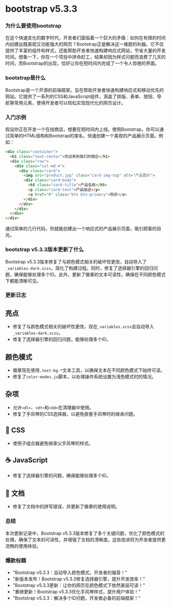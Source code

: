 # bootstrap v5.3.3
### 为什么要使用bootstrap

在这个快速变化的数字时代，开发者们面临着一个巨大的矛盾：如何在有限的时间内创建出既美观又功能强大的网页？Bootstrap正是解决这一难题的利器。它不仅提供了丰富的组件和样式，还能帮助开发者快速构建响应式网站，节省大量的开发时间。想象一下，你在一个项目中拼命赶工，结果却因为样式问题而浪费了几天的时间，而Bootstrap的出现，恰好让你在短时间内完成了一个令人惊艳的界面。

### bootstrap是什么

Bootstrap是一个开源的前端框架，旨在帮助开发者快速构建响应式和移动优先的网站。它提供了一系列的CSS和JavaScript组件，涵盖了排版、表单、按钮、导航等常用元素，使得开发者可以轻松实现现代化的网页设计。

### 入门示例

假设你正在开发一个在线商店，想要在短时间内上线。使用Bootstrap，你可以通过简单的HTML结构和Bootstrap的类名，快速创建一个美观的产品展示页面。例如：

```html
<div class="container">
  <h1 class="text-center">欢迎来到我们的商店</h1>
  <div class="row">
    <div class="col-md-4">
      <div class="card">
        <img src="product.jpg" class="card-img-top" alt="产品图片">
        <div class="card-body">
          <h5 class="card-title">产品名称</h5>
          <p class="card-text">产品描述</p>
          <a href="#" class="btn btn-primary">购买</a>
        </div>
      </div>
    </div>
  </div>
</div>
```

通过简单的几行代码，你就能创建出一个响应式的产品展示页面，吸引顾客的目光。

### bootstrap v5.3.3版本更新了什么

Bootstrap v5.3.3版本修复了与颜色模式相关的破坏性更改，自动导入了`_variables-dark.scss`，简化了构建过程。同时，修复了选择器引擎的回归问题，确保能够处理多个ID。此外，更新了徽章的文本可读性，确保在不同颜色模式下都能清晰可见。

### 更新日志

## 亮点
- 修复了与颜色模式相关的破坏性更改，现在`_variables.scss`会自动导入`_variables-dark.scss`。
- 修复了选择器引擎的回归问题，能够处理多个ID。

## 颜色模式
- 徽章现在使用`.text-bg-*`文本工具，以确保文本在不同颜色模式下始终可读。
- 修复了`color-modes.js`脚本，以处理操作系统设置为浅色模式时的情况。

## 杂项
- 允许`<dl>`、`<dt>`和`<dd>`在清理器中使用。
- 修复了手风琴的CSS选择器，以避免嵌套手风琴时的继承问题。

## 🎨 CSS
- 使用子组合器避免继承父手风琴的样式。

## ☕️ JavaScript
- 修复了选择器引擎的问题，确保能够处理多个ID。

## 📖 文档
- 修复了文档中的拼写错误，并更新了徽章的使用说明。

### 总结

本次更新记录中，Bootstrap v5.3.3版本修复了多个关键问题，优化了颜色模式的处理，确保了文本的可读性，并增强了文档的清晰度。这些改进将为开发者提供更流畅的使用体验。

### 爆款标题

- "Bootstrap v5.3.3：自动导入颜色模式，开发者的福音！"
- "新版本发布！Bootstrap v5.3.3修复选择器引擎，提升开发效率！"
- "Bootstrap v5.3.3更新：让你的网页在颜色模式下依然美丽可读！"
- "重磅更新！Bootstrap v5.3.3优化手风琴样式，提升用户体验！"
- "Bootstrap v5.3.3：解决多个ID问题，开发者必备的前端框架！"
